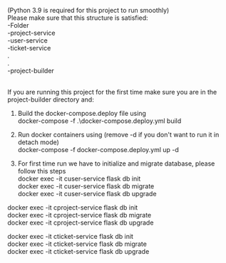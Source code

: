 (Python 3.9 is required for this project to run smoothly)<br />
Please make sure that this structure is satisfied:<br />
-Folder<br />
    -project-service <br />
    -user-service<br />
    -ticket-service<br />
    .<br />
    .<br />
    -project-builder<br />

<br />
If you are running this project for the first time make sure you are in the project-builder directory and:<br />

1. Build the docker-compose.deploy file using<br />
docker-compose -f .\docker-compose.deploy.yml build<br />

2. Run docker containers using (remove -d if you don't want to run it in detach mode)<br />
docker-compose -f docker-compose.deploy.yml up -d<br />

3. For first time run we have to initialize and migrate database, please follow this steps<br />
docker exec -it cuser-service flask db init<br />
docker exec -it cuser-service flask db migrate<br />
docker exec -it cuser-service flask db upgrade<br />

docker exec -it cproject-service flask db init<br />
docker exec -it cproject-service flask db migrate<br />
docker exec -it cproject-service flask db upgrade<br />

docker exec -it cticket-service flask db init<br />
docker exec -it cticket-service flask db migrate<br />
docker exec -it cticket-service flask db upgrade<br />

